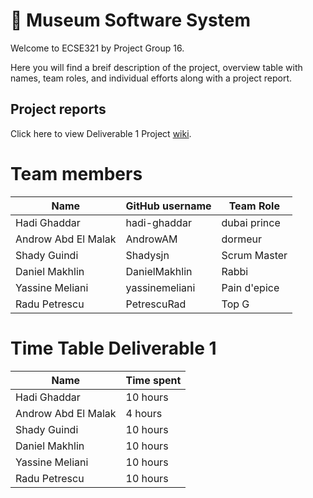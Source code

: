 # :art: Museum Software System 
Welcome to ECSE321 by Project Group 16. 

Here you will find a breif description of the project, overview table with names, team roles, and individual efforts along with a project report.

## Project reports
Click here to view Deliverable 1 Project [wiki](../../wiki).


# Team members
| Name               | GitHub username| Team Role    |
| -------------------| ---------------| -------------|
| Hadi Ghaddar       | hadi-ghaddar   | dubai prince |
| Androw Abd El Malak| AndrowAM       | dormeur      |
| Shady Guindi       | Shadysjn       | Scrum Master |
| Daniel Makhlin     | DanielMakhlin  | Rabbi        |
| Yassine Meliani    | yassinemeliani | Pain d'epice |
| Radu Petrescu      | PetrescuRad    | Top G        |
# Time Table Deliverable 1
| Name               | Time spent     | 
| -------------------| ---------------|
| Hadi Ghaddar       | 10 hours       | 
| Androw Abd El Malak| 4 hours        |
| Shady Guindi       | 10 hours       | 
| Daniel Makhlin     | 10 hours       |
| Yassine Meliani    | 10 hours       |
| Radu Petrescu      | 10 hours       | 
